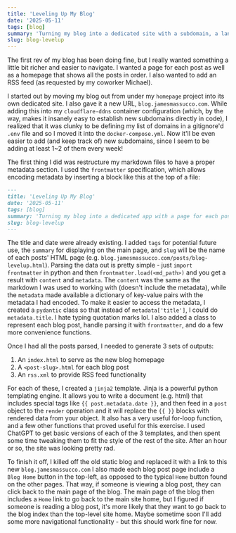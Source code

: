 ```yaml
---
title: 'Leveling Up My Blog'
date: '2025-05-11'
tags: [blog]
summary: 'Turning my blog into a dedicated site with a subdomain, a landing page, a separate page for each post. Plus an RSS feed!'
slug: blog-levelup
---
```


The first rev of my blog has been doing fine, but I really wanted something a little bit richer and easier to navigate. I wanted a page for each post as well as a homepage that shows all the posts in order. I also wanted to add an RSS feed (as requested by my coworker Michael).

I started out by moving my blog out from under my `homepage` project into its own dedicated site. I also gave it a new URL, `blog.jamesmassucco.com`. While adding this into my `cloudflare-ddns` container configuration (which, by the way, makes it insanely easy to establish new subdomains directly in code), I realized that it was clunky to be defining my list of domains in a gitignore'd `.env` file and so I moved it into the `docker-compose.yml`. Now it'll be even easier to add (and keep track of) new subdomains, since I seem to be adding at least 1~2 of them every week!

The first thing I did was restructure my markdown files to have a proper metadata section. I used the `frontmatter` specification, which allows encoding metadata by inserting a block like this at the top of a file:

```md
---
title: 'Leveling Up My Blog'
date: '2025-05-11'
tags: [blog]
summary: 'Turning my blog into a dedicated app with a page for each post'
slug: blog-levelup
---
```

The title and date were already existing. I added `tags` for potential future use, the `summary` for displaying on the main page, and `slug` will be the name of each posts' HTML page (e.g. `blog.jamesmassucco.com/posts/blog-levelup.html`). Parsing the data out is pretty simple - just `import frontmatter` in python and then `frontmatter.load(<md_path>)` and you get a result with `content` and `metadata`. The `content` was the same as the markdown I was used to working with (doesn't include the metadata), while the `metadata` made available a dictionary of key-value pairs with the metadata I had encoded. To make it easier to access the metadata, I created a `pydantic` class so that instead of `metadata['title']`, I could do `metadata.title`. I hate typing quotation marks lol. I also added a class to represent each blog post, handle parsing it with `frontmatter`, and do a few more convenience functions.

Once I had all the posts parsed, I needed to generate 3 sets of outputs:

1. An `index.html` to serve as the new blog homepage
2. A `<post-slug>.html` for each blog post
3. An `rss.xml` to provide RSS feed functionality

For each of these, I created a `jinja2` template. Jinja is a powerful python templating engine. It allows you to write a document (e.g. html) that includes special tags like `{{ post.metadata.date }}`, and then feed in a `post` object to the `render` operation and it will replace the `{{ }}` blocks with rendered data from your object. It also has a very useful for-loop function, and a few other functions that proved useful for this exercise. I used ChatGPT to get basic versions of each of the 3 templates, and then spent some time tweaking them to fit the style of the rest of the site. After an hour or so, the site was looking pretty rad.

To finish it off, I killed off the old static blog and replaced it with a link to this new `blog.jamesmassucco.com` I also made each blog post page include a `Blog Home` button in the top-left, as opposed to the typical `Home` button found on the other pages. That way, if someone is viewing a blog post, they can click back to the main page of the blog. The main page of the blog then includes a `Home` link to go back to the main site home, but I figured if someone is reading a blog post, it's more likely that they want to go back to the blog index than the top-level site home. Maybe sometime soon I'll add some more navigational functionality - but this should work fine for now.
